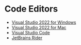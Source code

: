 # Code Editors
- [Visual Studio 2022 for Windows](vs4win.md)
- [Visual Studio 2022 for Mac](vs4mac.md)
- [Visual Studio Code](vscode.md)
- [JetBrains Rider](rider.md)
